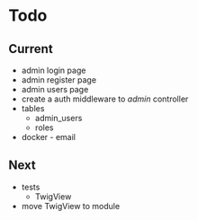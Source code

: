 # Todo

## Current

- admin login page
- admin register page
- admin users page
- create a auth middleware to *admin* controller
- tables
  - admin_users
  - roles
- docker - email

## Next

- tests  
  - TwigView  
- move TwigView to module  
